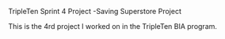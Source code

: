 TripleTen Sprint 4 Project -Saving Superstore  Project

This is the 4rd project I worked on in the TripleTen BIA program.
